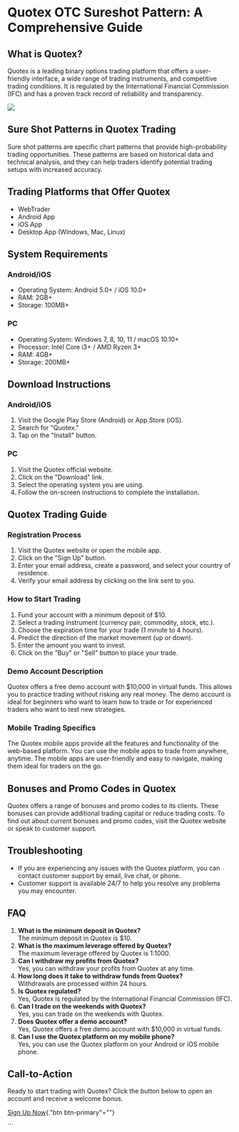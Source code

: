 # Quotex OTC Sureshot Pattern: A Comprehensive Guide

## What is Quotex?

Quotex is a leading binary options trading platform that offers a
user-friendly interface, a wide range of trading instruments, and
competitive trading conditions. It is regulated by the International
Financial Commission (IFC) and has a proven track record of reliability
and transparency.

[![](https://static.quotex.io/files/4_en/300_250.jpg)](https://traff.sbs/brokerqxlid)

## Sure Shot Patterns in Quotex Trading

Sure shot patterns are specific chart patterns that provide
high-probability trading opportunities. These patterns are based on
historical data and technical analysis, and they can help traders
identify potential trading setups with increased accuracy.

## Trading Platforms that Offer Quotex

-   WebTrader
-   Android App
-   iOS App
-   Desktop App (Windows, Mac, Linux)

## System Requirements

### Android/iOS

-   Operating System: Android 5.0+ / iOS 10.0+
-   RAM: 2GB+
-   Storage: 100MB+

### PC

-   Operating System: Windows 7, 8, 10, 11 / macOS 10.10+
-   Processor: Intel Core i3+ / AMD Ryzen 3+
-   RAM: 4GB+
-   Storage: 200MB+

## Download Instructions

### Android/iOS

1.  Visit the Google Play Store (Android) or App Store (iOS).
2.  Search for "Quotex."
3.  Tap on the "Install" button.

### PC

1.  Visit the Quotex official website.
2.  Click on the "Download" link.
3.  Select the operating system you are using.
4.  Follow the on-screen instructions to complete the installation.

## Quotex Trading Guide

### Registration Process

1.  Visit the Quotex website or open the mobile app.
2.  Click on the "Sign Up" button.
3.  Enter your email address, create a password, and select your country
    of residence.
4.  Verify your email address by clicking on the link sent to you.

### How to Start Trading

1.  Fund your account with a minimum deposit of \$10.
2.  Select a trading instrument (currency pair, commodity, stock, etc.).
3.  Choose the expiration time for your trade (1 minute to 4 hours).
4.  Predict the direction of the market movement (up or down).
5.  Enter the amount you want to invest.
6.  Click on the "Buy" or "Sell" button to place your trade.

### Demo Account Description

Quotex offers a free demo account with \$10,000 in virtual funds. This
allows you to practice trading without risking any real money. The demo
account is ideal for beginners who want to learn how to trade or for
experienced traders who want to test new strategies.

### Mobile Trading Specifics

The Quotex mobile apps provide all the features and functionality of the
web-based platform. You can use the mobile apps to trade from anywhere,
anytime. The mobile apps are user-friendly and easy to navigate, making
them ideal for traders on the go.

## Bonuses and Promo Codes in Quotex

Quotex offers a range of bonuses and promo codes to its clients. These
bonuses can provide additional trading capital or reduce trading costs.
To find out about current bonuses and promo codes, visit the Quotex
website or speak to customer support.

## Troubleshooting

-   If you are experiencing any issues with the Quotex platform, you can
    contact customer support by email, live chat, or phone.
-   Customer support is available 24/7 to help you resolve any problems
    you may encounter.

## FAQ

1.  **What is the minimum deposit in Quotex?**\
    The minimum deposit in Quotex is \$10.
2.  **What is the maximum leverage offered by Quotex?**\
    The maximum leverage offered by Quotex is 1:1000.
3.  **Can I withdraw my profits from Quotex?**\
    Yes, you can withdraw your profits from Quotex at any time.
4.  **How long does it take to withdraw funds from Quotex?**\
    Withdrawals are processed within 24 hours.
5.  **Is Quotex regulated?**\
    Yes, Quotex is regulated by the International Financial Commission
    (IFC).
6.  **Can I trade on the weekends with Quotex?**\
    Yes, you can trade on the weekends with Quotex.
7.  **Does Quotex offer a demo account?**\
    Yes, Quotex offers a free demo account with \$10,000 in virtual
    funds.
8.  **Can I use the Quotex platform on my mobile phone?**\
    Yes, you can use the Quotex platform on your Android or iOS mobile
    phone.

## Call-to-Action

Ready to start trading with Quotex? Click the button below to open an
account and receive a welcome bonus.

[Sign Up Now](\%22https://traff.sbs/brokerqxsignup\%22){."btn
btn-primary"=""}

\`\`\`

